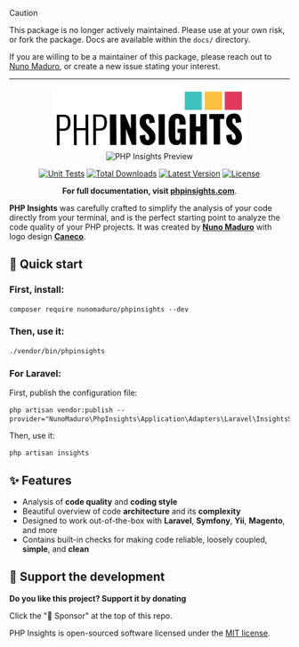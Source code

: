 > [!CAUTION]
> This package is no longer actively maintained. Please use at your own risk, or fork the package. Docs are available within the `docs/` directory.
>
> If you are willing to be a maintainer of this package, please reach out to [Nuno Maduro](https://github.com/nunomaduro), or create a new issue stating your interest.

---

<p align="center">
  <img src="/art/logo.gif" width="350" alt="PHP Insights">
  <img src="/art/preview.png" width="882" alt="PHP Insights Preview">
  <p align="center">
    <a href="https://github.com/nunomaduro/phpinsights/actions/workflows/test.yaml"><img src="https://github.com/nunomaduro/phpinsights/actions/workflows/test.yaml/badge.svg" alt="Unit Tests"></a>
    <a href="https://packagist.org/packages/nunomaduro/phpinsights"><img src="https://poser.pugx.org/nunomaduro/phpinsights/d/total.svg" alt="Total Downloads"></a>
    <a href="https://packagist.org/packages/nunomaduro/phpinsights"><img src="https://poser.pugx.org/nunomaduro/phpinsights/v/stable.svg" alt="Latest Version"></a>
    <a href="https://packagist.org/packages/nunomaduro/phpinsights"><img src="https://poser.pugx.org/nunomaduro/phpinsights/license.svg" alt="License"></a>
  </p>
  <p align="center">
    <strong>For full documentation, visit <a href="https://phpinsights.com">phpinsights.com</a></strong>.
  </p>
</p>

**PHP Insights** was carefully crafted to simplify the analysis of your code directly from your terminal, and is the perfect starting point to analyze the code quality of your PHP projects.
It was created by **[Nuno Maduro](https://github.com/nunomaduro)** with logo design **[Caneco](https://github.com/caneco)**.

## 🚀 Quick start


### First, install:

```
composer require nunomaduro/phpinsights --dev
```

### Then, use it:
```
./vendor/bin/phpinsights
```

### For Laravel:
First, publish the configuration file:
```
php artisan vendor:publish --provider="NunoMaduro\PhpInsights\Application\Adapters\Laravel\InsightsServiceProvider"
```

Then, use it:
```
php artisan insights
```

## ✨ Features

- Analysis of **code quality** and **coding style**
- Beautiful overview of code **architecture** and its **complexity**
- Designed to work out-of-the-box with **Laravel**, **Symfony**, **Yii**, **Magento**, and more
- Contains built-in checks for making code reliable, loosely coupled, **simple**, and **clean**

## 💖 Support the development
**Do you like this project? Support it by donating**

Click the "💖 Sponsor" at the top of this repo.

PHP Insights is open-sourced software licensed under the [MIT license](LICENSE.md).
